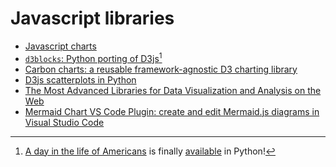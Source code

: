 # Javascript libraries

- [Javascript charts](http://markibrahim.me/musings/notebooks/beautiful_javascript_charts.html)
- [`d3blocks`: Python porting of D3js](https://github.com/d3blocks/d3blocks)[^1]
- [Carbon charts: a reusable framework-agnostic D3 charting library](https://github.com/carbon-design-system/carbon-charts)
- [D3js scatterplots in Python](https://towardsdatascience.com/get-the-most-out-of-your-scatterplot-by-making-it-interactive-using-d3js-19939e3b046)
- [The Most Advanced Libraries for Data Visualization and Analysis on the Web](https://towardsdatascience.com/the-most-advanced-libraries-for-data-visualization-and-analysis-on-the-web-e823535e0eb1)
- [Mermaid Chart VS Code Plugin: create and edit Mermaid.js diagrams in Visual Studio Code](https://docs.mermaidchart.com/blog/posts/mermaid-chart-vs-code-plugin-create-and-edit-mermaid-js-diagrams-in-visual-studio-code)

[^1]: [A day in the life of Americans](index.md#animations) is finally [available](https://d3blocks.github.io/d3blocks/pages/html/MovingBubbles.html) in Python!
